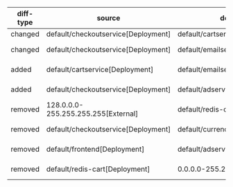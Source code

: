 | diff-type | source | destination | old | new | workloads-diff-info |
|-----------|--------|-------------|------|------|---------------------|
| changed | default/checkoutservice[Deployment] | default/cartservice[Deployment] | TCP 7070 | TCP 8000 |  |
| changed | default/checkoutservice[Deployment] | default/emailservice[Deployment] | TCP 8080 | TCP 8080,9555 |  |
| added | default/cartservice[Deployment] | default/emailservice[Deployment] | No Connections | TCP 9555 |  |
| added | default/checkoutservice[Deployment] | default/adservice[Deployment] | No Connections | TCP 9555 |  |
| removed | 128.0.0.0-255.255.255.255[External] | default/redis-cart[Deployment] | All Connections | No Connections |  |
| removed | default/checkoutservice[Deployment] | default/currencyservice[Deployment] | TCP 7000 | No Connections |  |
| removed | default/frontend[Deployment] | default/adservice[Deployment] | TCP 9555 | No Connections |  |
| removed | default/redis-cart[Deployment] | 0.0.0.0-255.255.255.255[External] | All Connections | No Connections |  |
